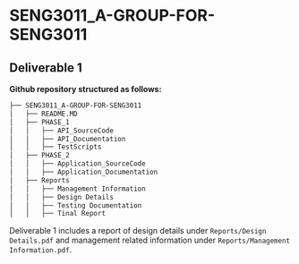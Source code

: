 # SENG3011_A-GROUP-FOR-SENG3011
## Deliverable 1
**Github repository structured as follows:**
```bash
├── SENG3011_A-GROUP-FOR-SENG3011
│   ├── README.MD
│   ├── PHASE_1
│   │   ├── API_SourceCode
│   │   ├── API_Documentation
│   │   ├── TestScripts
│   ├── PHASE_2
│   │   ├── Application_SourceCode
│   │   ├── Application_Documentation
│   ├── Reports
│   │   ├── Management Information
│   │   ├── Design Details
│   │   ├── Testing Documentation
│   │   ├── Tinal Report
```
Deliverable 1 includes a report of design details under `Reports/Design Details.pdf` and management related information under `Reports/Management Information.pdf`.

